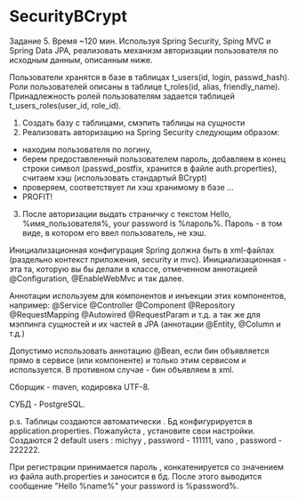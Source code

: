 # SecurityBCrypt

Задание 5. Время ~120 мин.
Используя Spring Security, Sping MVC и Spring Data JPA, реализовать механизм авторизации пользователя по исходным данным, описанным ниже.

Пользователи хранятся в базе в таблицах t_users(id, login, passwd_hash).
Роли пользователей описаны в таблице t_roles(id, alias, friendly_name).
Принадлежность ролей пользователям задается таблицей t_users_roles(user_id, role_id).
 
1) Создать базу с таблицами, смэпить таблицы на сущности
2) Реализовать авторизацию на Spring Security следующим образом:
- находим пользователя по логину,
- берем предоставленный пользователем пароль, добавляем в конец строки символ (passwd_postfix, хранится в файле auth.properties), считаем хэш (использовать стандартый BCrypt)
- проверяем, соответствует ли хэш хранимому в базе
...
- PROFIT!
3) После авторизации выдать страничку с текстом Hello, %имя_пользователя%, your password is %пароль%. Пароль - в том виде, в котором его ввел пользователь, не хэш.
 
Инициализационная конфигурация Spring должна быть в xml-файлах (раздельно контекст приложения, security и mvc). Инициализационная - эта та, которую вы бы делали в классе, отмеченном аннотацией @Configuration, @EnableWebMvc и так далее.
 
Аннотации используем для компонентов и инъекции этих компонентов, например:
@Service
@Controller
@Component
@Repository
@RequestMapping
@Autowired
@RequestParam и т.д.
а так же для мэппинга сущностей и их частей в JPA (аннотации @Entity, @Column и т.д.)
 
Допустимо использовать аннотацию @Bean, если бин объявляется прямо в сервисе (или компоненте) и только этим сервисом и используется. В противном случае - бин объявляем в xml.
 
Сборщик - maven,  кодировка UTF-8.
 
СУБД - PostgreSQL.

p.s.  Таблицы создаются автоматически . Бд конфигурируется  в  application.properties.
Пожалуйста , установите свои настройки.
Создаются 2 default  users : 
michyy , password - 111111,
vano , password - 222222.

При регистрации  принимается пароль , конкатенируется со значением из файла auth.properties
и заносится в бд. После этого выводится сообщение "Hello %name%" your password is %password%.
